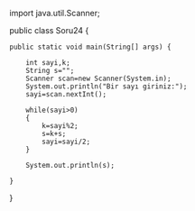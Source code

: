 import java.util.Scanner;

public class Soru24 {

	public static void main(String[] args) {
		
		int sayi,k;
		String s="";
		Scanner scan=new Scanner(System.in);
		System.out.println("Bir sayı giriniz:");
		sayi=scan.nextInt();

		while(sayi>0)
		{
			k=sayi%2;
			s=k+s;
			sayi=sayi/2;
		}

		System.out.println(s);

	}

}
